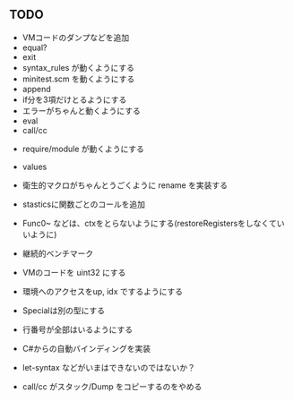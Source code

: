 ## TODO

- VMコードのダンプなどを追加
- equal?
- exit
- syntax_rules が動くようにする
- minitest.scm を動くようにする
- append
- if分を3項だけとるようにする
- エラーがちゃんと動くようにする
- eval
- call/cc

* require/module が動くようにする
* values
* 衛生的マクロがちゃんとうごくように rename を実装する
* stasticsに関数ごとのコールを追加
* Func0~ などは、ctxをとらないようにする(restoreRegistersをしなくていいように)

* 継続的ベンチマーク
* VMのコードを uint32 にする
* 環境へのアクセスをup, idx でするようにする

* Specialは別の型にする
* 行番号が全部はいるようにする
* C#からの自動バインディングを実装
* let-syntax などがいまはできないのではないか？
* call/cc がスタック/Dump をコピーするのをやめる